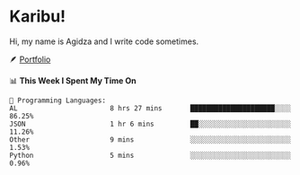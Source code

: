 # Karibu!
Hi, my name is Agidza and I write code sometimes.

🪶 [Portfolio](https://lynnagidza.github.io/)

<!--START_SECTION:waka-->
📊 **This Week I Spent My Time On** 

```text
💬 Programming Languages: 
AL                       8 hrs 27 mins       █████████████████████░░░░   86.25% 
JSON                     1 hr 6 mins         ██░░░░░░░░░░░░░░░░░░░░░░░   11.26% 
Other                    9 mins              ░░░░░░░░░░░░░░░░░░░░░░░░░   1.53% 
Python                   5 mins              ░░░░░░░░░░░░░░░░░░░░░░░░░   0.96%

```


<!--END_SECTION:waka-->
